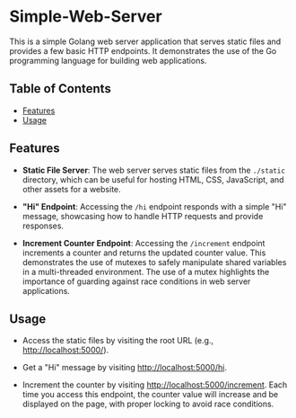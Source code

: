 # Simple-Web-Server

This is a simple Golang web server application that serves static files and provides a few basic HTTP endpoints. It demonstrates the use of the Go programming language for building web applications.

## Table of Contents

- [Features](#features)
- [Usage](#usage)

## Features

- **Static File Server**: The web server serves static files from the `./static` directory, which can be useful for hosting HTML, CSS, JavaScript, and other assets for a website.

- **"Hi" Endpoint**: Accessing the `/hi` endpoint responds with a simple "Hi" message, showcasing how to handle HTTP requests and provide responses.

- **Increment Counter Endpoint**: Accessing the `/increment` endpoint increments a counter and returns the updated counter value. This demonstrates the use of mutexes to safely manipulate shared variables in a multi-threaded environment. The use of a mutex highlights the importance of guarding against race conditions in web server applications.

## Usage

- Access the static files by visiting the root URL (e.g., [http://localhost:5000/](http://localhost:5000/)).

- Get a "Hi" message by visiting [http://localhost:5000/hi](http://localhost:5000/hi).

- Increment the counter by visiting [http://localhost:5000/increment](http://localhost:5000/increment). Each time you access this endpoint, the counter value will increase and be displayed on the page, with proper locking to avoid race conditions.

